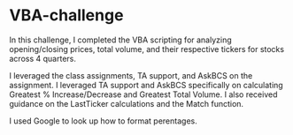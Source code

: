 # VBA-challenge
In this challenge, I completed the VBA scripting for analyzing opening/closing prices, total volume, and their respective tickers for stocks across 4 quarters.

I leveraged the class assignments, TA support, and AskBCS on the assignment. I leveraged TA support and AskBCS specifically on calculating Greatest % Increase/Decrease and Greatest Total Volume. I also received guidance on the LastTicker calculations and the Match function.

I used Google to look up how to format perentages.


